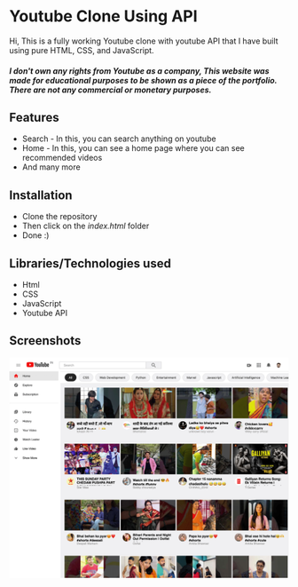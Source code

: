 # Youtube Clone Using API 
Hi, This is a fully working Youtube clone with youtube API that I have built using pure HTML, CSS, and JavaScript.

##### I don't own any rights from Youtube as a company, This website was made for educational purposes to be shown as a piece of the portfolio. There are not any commercial or monetary purposes.


## Features
* Search - In this, you can search anything on youtube
* Home - In this, you can see a home page where you can see recommended videos
* And many more

## Installation
* Clone the repository
* Then click on the *index.html* folder
* Done :)

## Libraries/Technologies used
* Html
* CSS
* JavaScript
* Youtube API

## Screenshots
![Website Screenshot](https://github.com/kishlayjeet/Youtube-Clone/blob/main/preview.png?raw=true)
